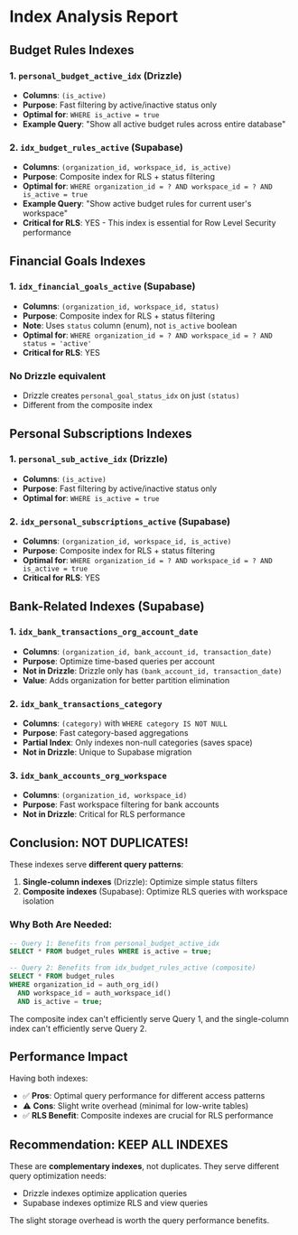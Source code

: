 # Index Analysis Report

## Budget Rules Indexes

### 1. `personal_budget_active_idx` (Drizzle)
- **Columns**: `(is_active)`
- **Purpose**: Fast filtering by active/inactive status only
- **Optimal for**: `WHERE is_active = true`
- **Example Query**: "Show all active budget rules across entire database"

### 2. `idx_budget_rules_active` (Supabase)
- **Columns**: `(organization_id, workspace_id, is_active)`
- **Purpose**: Composite index for RLS + status filtering
- **Optimal for**: `WHERE organization_id = ? AND workspace_id = ? AND is_active = true`
- **Example Query**: "Show active budget rules for current user's workspace"
- **Critical for RLS**: YES - This index is essential for Row Level Security performance

## Financial Goals Indexes

### 1. `idx_financial_goals_active` (Supabase)
- **Columns**: `(organization_id, workspace_id, status)`
- **Purpose**: Composite index for RLS + status filtering
- **Note**: Uses `status` column (enum), not `is_active` boolean
- **Optimal for**: `WHERE organization_id = ? AND workspace_id = ? AND status = 'active'`
- **Critical for RLS**: YES

### No Drizzle equivalent
- Drizzle creates `personal_goal_status_idx` on just `(status)`
- Different from the composite index

## Personal Subscriptions Indexes

### 1. `personal_sub_active_idx` (Drizzle)
- **Columns**: `(is_active)`
- **Purpose**: Fast filtering by active/inactive status only
- **Optimal for**: `WHERE is_active = true`

### 2. `idx_personal_subscriptions_active` (Supabase)
- **Columns**: `(organization_id, workspace_id, is_active)`
- **Purpose**: Composite index for RLS + status filtering
- **Optimal for**: `WHERE organization_id = ? AND workspace_id = ? AND is_active = true`
- **Critical for RLS**: YES

## Bank-Related Indexes (Supabase)

### 1. `idx_bank_transactions_org_account_date`
- **Columns**: `(organization_id, bank_account_id, transaction_date)`
- **Purpose**: Optimize time-based queries per account
- **Not in Drizzle**: Drizzle only has `(bank_account_id, transaction_date)`
- **Value**: Adds organization for better partition elimination

### 2. `idx_bank_transactions_category`
- **Columns**: `(category)` with `WHERE category IS NOT NULL`
- **Purpose**: Fast category-based aggregations
- **Partial Index**: Only indexes non-null categories (saves space)
- **Not in Drizzle**: Unique to Supabase migration

### 3. `idx_bank_accounts_org_workspace`
- **Columns**: `(organization_id, workspace_id)`
- **Purpose**: Fast workspace filtering for bank accounts
- **Not in Drizzle**: Critical for RLS performance

## Conclusion: NOT DUPLICATES!

These indexes serve **different query patterns**:

1. **Single-column indexes** (Drizzle): Optimize simple status filters
2. **Composite indexes** (Supabase): Optimize RLS queries with workspace isolation

### Why Both Are Needed:

```sql
-- Query 1: Benefits from personal_budget_active_idx
SELECT * FROM budget_rules WHERE is_active = true;

-- Query 2: Benefits from idx_budget_rules_active (composite)
SELECT * FROM budget_rules 
WHERE organization_id = auth_org_id() 
  AND workspace_id = auth_workspace_id() 
  AND is_active = true;
```

The composite index can't efficiently serve Query 1, and the single-column index can't efficiently serve Query 2.

## Performance Impact

Having both indexes:
- ✅ **Pros**: Optimal query performance for different access patterns
- ⚠️ **Cons**: Slight write overhead (minimal for low-write tables)
- ✅ **RLS Benefit**: Composite indexes are crucial for RLS performance

## Recommendation: KEEP ALL INDEXES

These are **complementary indexes**, not duplicates. They serve different query optimization needs:
- Drizzle indexes optimize application queries
- Supabase indexes optimize RLS and view queries

The slight storage overhead is worth the query performance benefits.